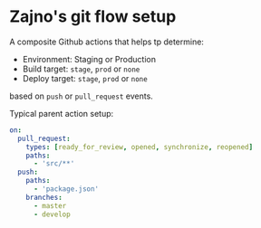 # Zajno's git flow setup

A composite Github actions that helps tp determine:

* Environment: Staging or Production
* Build target: `stage`, `prod` or `none`
* Deploy target: `stage`, `prod` or `none`

based on `push` or `pull_request` events.

Typical parent action setup:

```yaml
on:
  pull_request:
    types: [ready_for_review, opened, synchronize, reopened]
    paths:
      - 'src/**'
  push:
    paths:
      - 'package.json'
    branches:
      - master
      - develop
```
